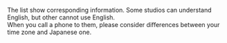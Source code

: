 The list show corresponding information. Some studios can understand English, but other cannot use English.  
When you call a phone to them, please consider differences between your time zone and Japanese one.
